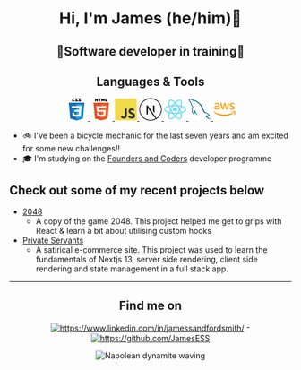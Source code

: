 <h1 align="center">Hi, I'm James (he/him)👋</h1>
<h2 align="center">🔧Software developer in training🔧</h2>
<h2 align="center">Languages & Tools</h2>
<p align="center"> 
  <a href="https://www.w3schools.com/css/" target="_blank" rel="noreferrer"> 
    <img src="https://raw.githubusercontent.com/devicons/devicon/master/icons/css3/css3-original-wordmark.svg" alt="css3 icon" width="40" height="40"/>
  </a>
  <a href="https://www.w3.org/html/" target="_blank" rel="noreferrer"> 
     <img src="https://raw.githubusercontent.com/devicons/devicon/master/icons/html5/html5-original-wordmark.svg" alt="html5 icon" width="40" height="40"/> 
  </a>
  <a href="https://developer.mozilla.org/en-US/docs/Web/JavaScript" target="_blank" rel="noreferrer"> 
    <img src="https://raw.githubusercontent.com/devicons/devicon/master/icons/javascript/javascript-original.svg" alt="javascript icon" width="40" height="40"/>
  </a>
  <a href="https://nextjs.org/" target="_blank" rel="noreferrer"> 
    <img src="https://raw.githubusercontent.com/devicons/devicon/master/icons/nextjs/nextjs-line.svg" alt="nextjs icon" width="40" height="40"/>
  </a>
  <a href="https://react.dev/" target="_blank" rel="noreferrer"> 
    <img src="https://raw.githubusercontent.com/devicons/devicon/master/icons/react/react-original.svg" alt="React icon" width="40" height="40"/>
  </a>
  <a href="https://www.mysql.com/" target="_blank" rel="noreferrer"> 
    <img src="https://raw.githubusercontent.com/devicons/devicon/master/icons/mysql/mysql-original.svg" alt="mysql icon" width="40" height="40"/>
  </a>
  <a href="https://aws.amazon.com/" target="_blank" rel="noreferrer"> 
    <img src="https://raw.githubusercontent.com/devicons/devicon/master/icons/amazonwebservices/amazonwebservices-plain-wordmark.svg" alt="Amazon AWS Icon" width="40" height="40"/>
  </a>  
</p>

- 🚲 I've been a bicycle mechanic for the last seven years and am excited for some new challenges!!
- 🎓 I'm studying on the [Founders and Coders](https://www.foundersandcoders.com/) developer programme
## Check out some of my recent projects below
- [2048](https://github.com/fac28/Week5-James_Deepa)
    - A copy of the game 2048. This project helped me get to grips with React & learn a bit about utilising custom hooks
- [Private Servants](https://github.com/fac28/private-servants)
    - A satirical e-commerce site. This project was used to learn the fundamentals of Nextjs 13, server side rendering, client side rendering and state management in a full stack app. 
---
<h2 align="center">Find me on</h2>
<p align="center"> 
<a href="https://www.linkedin.com/in/jamessandfordsmith/" target="blank"><img align="center" src="https://raw.githubusercontent.com/rahuldkjain/github-profile-readme-generator/master/src/images/icons/Social/linked-in-alt.svg" alt="https://www.linkedin.com/in/jamessandfordsmith/" height="40" width="40" /></a> -
<a href="https://github.com/JamesESS" target="blank"><img align="center" src="https://github.githubassets.com/images/modules/logos_page/GitHub-Mark.png" alt="https://github.com/JamesESS" height="40" width="40" /></a>
</p>

<p align="center"><img src="https://media3.giphy.com/media/icUEIrjnUuFCWDxFpU/giphy.gif?cid=ecf05e47tucwnjoeeqmuivdm3b5rta7bcvm39dxmlgir40gs&ep=v1_gifs_search&rid=giphy.gif&ct=g" alt="Napolean dynamite waving"></p>
